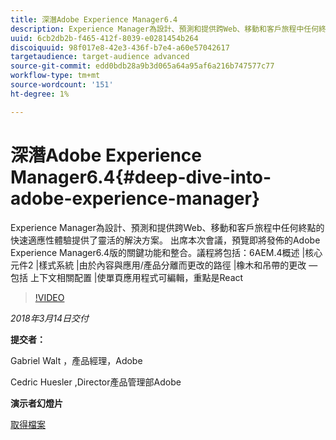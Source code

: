 ```yaml
---
title: 深潛Adobe Experience Manager6.4
description: Experience Manager為設計、預測和提供跨Web、移動和客戶旅程中任何終點的快速適應性體驗提供了靈活的解決方案。 出席本次會議，預覽即將發佈的Adobe Experience Manager6.4版的關鍵功能和整合。
uuid: 6cb2db2b-f465-412f-8039-e0281454b264
discoiquuid: 98f017e8-42e3-436f-b7e4-a60e57042617
targetaudience: target-audience advanced
source-git-commit: edd0bdb28a9b3d065a64a95af6a216b747577c77
workflow-type: tm+mt
source-wordcount: '151'
ht-degree: 1%

---
```


# 深潛Adobe Experience Manager6.4{#deep-dive-into-adobe-experience-manager}

Experience Manager為設計、預測和提供跨Web、移動和客戶旅程中任何終點的快速適應性體驗提供了靈活的解決方案。 出席本次會議，預覽即將發佈的Adobe Experience Manager6.4版的關鍵功能和整合。議程將包括：6AEM.4概述 |核心元件2 |樣式系統 |由於內容與應用/產品分離而更改的路徑 |橡木和吊帶的更改 — 包括 上下文相關配置 |使單頁應用程式可編輯，重點是React

>[!VIDEO](https://video.tv.adobe.com/v/21749/?quality=9)

*2018年3月14日交付*

**提交者：**

Gabriel Walt ，產品經理，Adobe

Cedric Huesler ,Director產品管理部Adobe

**演示者幻燈片**

[取得檔案](assets/aem64-developerupdate31418.pdf)

<!--
[Get back to the Overview](https://helpx.adobe.com/experience-manager/kt/eseminars/gems/aem-index.html)
-->
